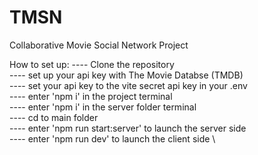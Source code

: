# TMSN
Collaborative Movie Social Network Project

How to set up:
---- Clone the repository \
---- set up your api key with The Movie Databse (TMDB) \
---- set your api key to the vite secret api key in your .env \
---- enter 'npm i' in the project terminal \
---- enter 'npm i' in the server folder terminal \
---- cd to main folder \
---- enter 'npm run start:server' to launch the server side \
---- enter 'npm run dev' to launch the client side \

